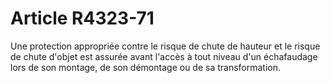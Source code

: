 # Article R4323-71

  
Une protection appropriée contre le risque de chute de hauteur et le risque de chute d'objet est assurée avant l'accès à tout niveau d'un échafaudage lors de son montage, de son démontage ou de sa transformation.